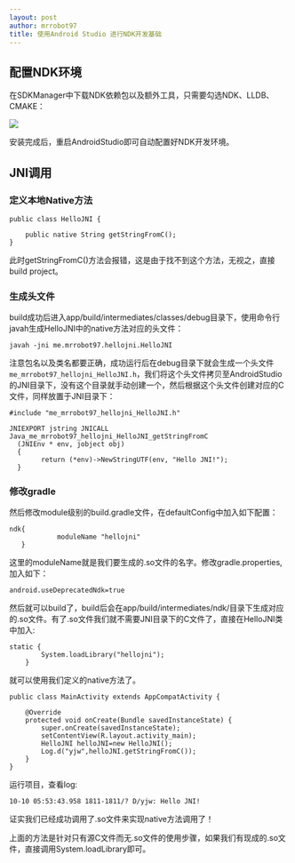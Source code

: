 ```yaml
---
layout: post
author: mrrobot97
title: 使用Android Studio 进行NDK开发基础
---
```


## 配置NDK环境
在SDKManager中下载NDK依赖包以及额外工具，只需要勾选NDK、LLDB、CMAKE：

![](https://developer.android.com/studio/images/projects/ndk-install_2-2_2x.png)

安装完成后，重启AndroidStudio即可自动配置好NDK开发环境。

## JNI调用

### 定义本地Native方法

```
public class HelloJNI {
    
    public native String getStringFromC();
}

```

此时getStringFromC()方法会报错，这是由于找不到这个方法，无视之，直接build project。

### 生成头文件

build成功后进入app/build/intermediates/classes/debug目录下，使用命令行javah生成HelloJNI中的native方法对应的头文件：

```
javah -jni me.mrrobot97.hellojni.HelloJNI
```
注意包名以及类名都要正确，成功运行后在debug目录下就会生成一个头文件`me_mrrobot97_hellojni_HelloJNI.h`，我们将这个头文件拷贝至AndroidStudio的JNI目录下，没有这个目录就手动创建一个，然后根据这个头文件创建对应的C文件，同样放置于JNI目录下：

```
#include "me_mrrobot97_hellojni_HelloJNI.h"

JNIEXPORT jstring JNICALL Java_me_mrrobot97_hellojni_HelloJNI_getStringFromC
  (JNIEnv * env, jobject obj)
  {
        return (*env)->NewStringUTF(env, "Hello JNI!");
  }
```

### 修改gradle
然后修改module级别的build.gradle文件，在defaultConfig中加入如下配置：

```
ndk{
            moduleName "hellojni"
   }
```
这里的moduleName就是我们要生成的.so文件的名字。修改gradle.properties,加入如下：

```
android.useDeprecatedNdk=true
```

然后就可以build了，build后会在app/build/intermediates/ndk/目录下生成对应的.so文件。有了.so文件我们就不需要JNI目录下的C文件了，直接在HelloJNI类中加入:

```
static {
        System.loadLibrary("hellojni");
    }
```
就可以使用我们定义的native方法了。

```
public class MainActivity extends AppCompatActivity {

    @Override
    protected void onCreate(Bundle savedInstanceState) {
        super.onCreate(savedInstanceState);
        setContentView(R.layout.activity_main);
        HelloJNI helloJNI=new HelloJNI();
        Log.d("yjw",helloJNI.getStringFromC());
    }
}
```

运行项目，查看log:

```
10-10 05:53:43.958 1811-1811/? D/yjw: Hello JNI!
```

证实我们已经成功调用了.so文件来实现native方法调用了！

上面的方法是针对只有源C文件而无.so文件的使用步骤，如果我们有现成的.so文件，直接调用System.loadLibrary即可。
